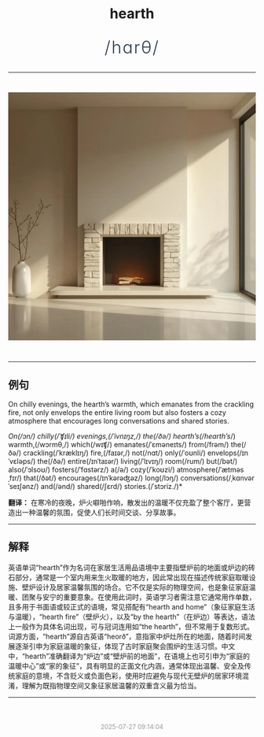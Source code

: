 <div align="center">

# hearth

<div style="margin: 30px 0;">
<h1 style="font-size: 2.5em; font-weight: 300; letter-spacing: 2px; margin: 0; color: #2c3e50;">
/hɑrθ/
</h1>
</div>

</div>

---

<div align="center" style="margin: 40px 0;">

![hearth](images/hearth.png)

</div>

---

## 例句

On chilly evenings, the hearth’s warmth, which emanates from the crackling fire, not only envelops the entire living room but also fosters a cozy atmosphere that encourages long conversations and shared stories.

*On(/ɔn/) chilly(/ˈʧɪli/) evenings,(/ˈivnɪŋz,/) the(/ðə/) hearth’s(/hearth’s*/) warmth,(/wɔrmθ,/) which(/wɪʧ/) emanates(/ˈɛməneɪts/) from(/frəm/) the(/ðə/) crackling(/ˈkræklɪŋ/) fire,(/faɪər,/) not(/nɑt/) only(/ˈoʊnli/) envelops(/ɪnˈvɛləps/) the(/ðə/) entire(/ɪnˈtaɪər/) living(/ˈlɪvɪŋ/) room(/rum/) but(/bət/) also(/ˈɔlsoʊ/) fosters(/ˈfɑstərz/) a(/ə/) cozy(/ˈkoʊzi/) atmosphere(/ˈætməsˌfɪr/) that(/ðət/) encourages(/ɪnˈkərəʤəz/) long(/lɔŋ/) conversations(/ˌkɑnvərˈseɪʃənz/) and(/ənd/) shared(/ʃɛrd/) stories.(/ˈstɔriz./)*

**翻译：** 在寒冷的夜晚，炉火噼啪作响，散发出的温暖不仅充盈了整个客厅，更营造出一种温馨的氛围，促使人们长时间交谈、分享故事。

---

## 解释

英语单词“hearth”作为名词在家居生活用品语境中主要指壁炉前的地面或炉边的砖石部分，通常是一个室内用来生火取暖的地方，因此常出现在描述传统家庭取暖设施、壁炉设计及居家温馨氛围的场合。它不仅是实际的物理空间，也是象征家庭温暖、团聚与安宁的重要意象。在使用此词时，英语学习者需注意它通常用作单数，且多用于书面语或较正式的语境，常见搭配有“hearth and home”（象征家庭生活与温暖），“hearth fire”（壁炉火），以及“by the hearth”（在炉边）等表达，语法上一般作为具体名词出现，可与冠词连用如“the hearth”，但不常用于复数形式。词源方面，“hearth”源自古英语“heorð”，意指家中炉灶所在的地面，随着时间发展逐渐引申为家庭温暖的象征，体现了古时家庭聚会围炉的生活习惯。中文中，“hearth”准确翻译为“炉边”或“壁炉前的地面”，在语境上也可引申为“家庭的温暖中心”或“家的象征”，具有明显的正面文化内涵，通常体现出温馨、安全及传统家庭的意境，不含贬义或负面色彩，使用时应避免与现代无壁炉的居家环境混淆，理解为既指物理空间又象征家居温馨的双重含义最为恰当。


---

<div align="center" style="margin-top: 50px;">
<small style="color: #999; font-size: 0.9em;">2025-07-27 09:14:04</small>
</div>
